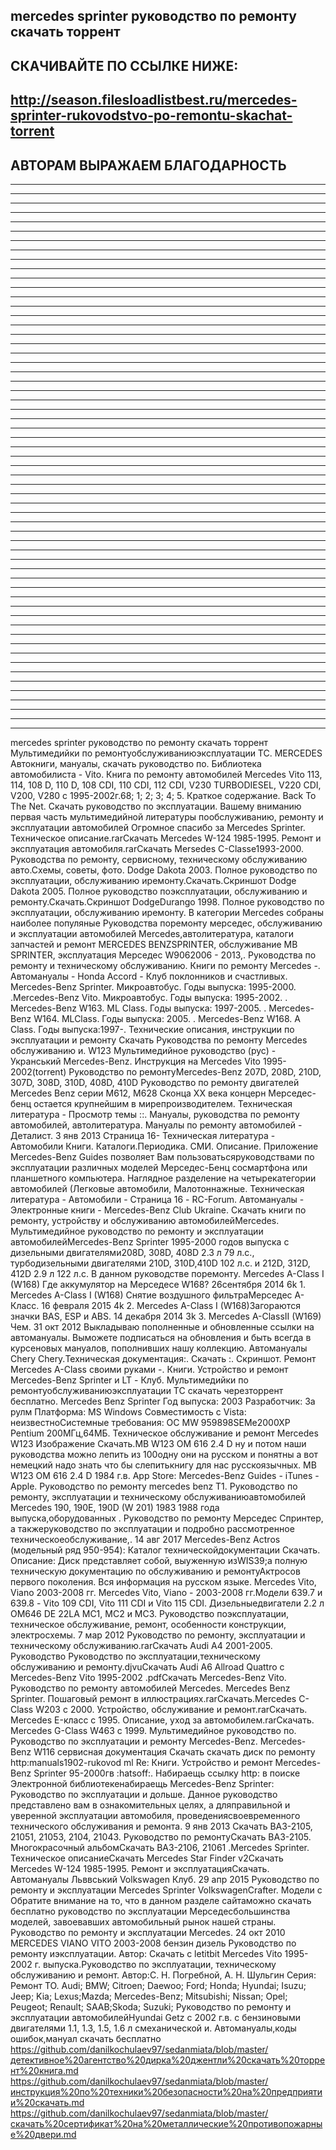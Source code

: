 mercedes sprinter руководство по ремонту скачать торрент
--------------------------------------------------
СКАЧИВАЙТЕ ПО ССЫЛКЕ НИЖЕ:
--------------------------------------------------
http://season.filesloadlistbest.ru/mercedes-sprinter-rukovodstvo-po-remontu-skachat-torrent
--------------------------------------------------
АВТОРАМ ВЫРАЖАЕМ БЛАГОДАРНОСТЬ
--------------------------------------------------
--------------------------------------------------
--------------------------------------------------
--------------------------------------------------
--------------------------------------------------
--------------------------------------------------
--------------------------------------------------
--------------------------------------------------
--------------------------------------------------
--------------------------------------------------
--------------------------------------------------
--------------------------------------------------
--------------------------------------------------
--------------------------------------------------
--------------------------------------------------
--------------------------------------------------
--------------------------------------------------
--------------------------------------------------
--------------------------------------------------
--------------------------------------------------
--------------------------------------------------
--------------------------------------------------
--------------------------------------------------
--------------------------------------------------
--------------------------------------------------
--------------------------------------------------
--------------------------------------------------
--------------------------------------------------
--------------------------------------------------
--------------------------------------------------
--------------------------------------------------
--------------------------------------------------
--------------------------------------------------
--------------------------------------------------
--------------------------------------------------
--------------------------------------------------
--------------------------------------------------
--------------------------------------------------
--------------------------------------------------
--------------------------------------------------
--------------------------------------------------
--------------------------------------------------
--------------------------------------------------
--------------------------------------------------
--------------------------------------------------
--------------------------------------------------
--------------------------------------------------
--------------------------------------------------
--------------------------------------------------
--------------------------------------------------
--------------------------------------------------
--------------------------------------------------
--------------------------------------------------
--------------------------------------------------
--------------------------------------------------
--------------------------------------------------
--------------------------------------------------
--------------------------------------------------
--------------------------------------------------
--------------------------------------------------
mercedes sprinter руководство по ремонту скачать торрент Мультимедийки по ремонтуобслуживаниюэксплуатации ТС. MERCEDES  Автокниги, мануалы, скачать руководство по. Библиотека автомобилиста - Vito. Книга по ремонту автомобилей Mercedes Vito 113, 114, 108 D, 110 D, 108 CDI, 110 CDI, 112 CDI, V230 TURBODIESEL, V220 CDI, V200, V280 с 1995-2002г.68; 1; 2; 3; 4; 5. Краткое содержание. Back To The Net. Скачать руководство по эксплуатации. Вашему вниманию первая часть мультимедийной литературы пообслуживанию, ремонту и эксплуатации автомобилей Огромное спасибо за Mercedes Sprinter. Техническое описание.rarСкачать Mercedes W-124 1985-1995. Ремонт и эксплуатация автомобиля.rarСкачать Mersedes C-Classe1993-2000. Руководства по ремонту, сервисному, техническому обслуживанию авто.Схемы, советы, фото. Dodge Dakota 2003. Полное руководство по эксплуатации, обслуживанию иремонту.Скачать.Cкриншот Dodge Dakota 2005. Полное руководство поэксплуатации, обслуживанию и ремонту.Скачать.Cкриншот DodgeDurango 1998. Полное руководство по эксплуатации, обслуживанию иремонту. В категории Mercedes собраны наиболее популяные Руководства поремонту мерседес, обслуживанию и эксплуатации автомобилей Mercedes,автолитература, каталоги запчастей и  ремонт MERCEDES BENZSPRINTER, обслуживание MB SPRINTER, эксплуатация Мерседес W9062006 - 2013,. Руководства по ремонту и техническому обслуживанию. Книги по ремонту Mercedes -. Автомануалы - Honda Accord - Клуб поклонников и счастливых. Mercedes-Benz Sprinter. Микроавтобус. Годы выпуска: 1995-2000. .Mercedes-Benz Vito. Микроавтобус. Годы выпуска: 1995-2002. . Mercedes-Benz W163. ML Class. Годы выпуска: 1997-2005. . Mercedes-Benz W164. MLClass. Годы выпуска: 2005. . Mercedes-Benz W168. A Class. Годы выпуска:1997-. Технические описания, инструкции по эксплуатации и ремонту
Скачать Руководства по ремонту Mercedes обслуживанию и. W123 Мультимедийное руководство (рус) - Укранський Mercedes-Benz. Инструкция на Mercedes Vito 1995-2002(torrent)  Руководство по ремонтуMercedes-Benz 207D, 208D, 210D, 307D, 308D, 310D, 408D, 410D Руководство по ремонту двигателей Mercedes Benz серии M612, M628 Сконца XX века концерн Мерседес-бенц остается крупнейшим в мирепроизводителем. Техническая литература - Просмотр темы ::. Мануалы, руководства по ремонту автомобилей, автолитература. Мануалы по ремонту автомобилей - Деталист. 3 янв 2013  Страница 16- Техническая литература - Автомобили Книги. Каталоги.Периодика. СМИ. Описание. Приложение Mercedes-Benz Guides позволяет Вам пользоватьсяруководствами по эксплуатации различных моделей Мерседес-Бенц сосмартфона или планшетного компьютера. Наглядное разделение на четырекатегории автомобилей (Легковые автомобили, Малотоннажные. Техническая литература - Автомобили - Страница 16 - RC-Forum. Автомануалы - Электронные книги - Mercedes-Benz Club Ukraine. Скачать книги по ремонту, устройству и обслуживанию автомобилейMercedes. Мультимедийное руководство по ремонту и эксплуатации автомобилейMercedes-Benz Sprinter 1995-2000 годов выпуска с дизельными двигателями208D, 308D, 408D 2.3 л 79 л.с., турбодизельными двигателями 210D, 310D,410D 102 л.с. и 212D, 312D, 412D 2.9 л 122 л.с. В данном руководстве поремонту. Mercedes A-Class I (W168) Где аккумулятор на Мерседесе W168? 26сентября 2014 6k 1. Mercedes A-Class I (W168) Снятие воздушного фильтраМерседес А-Класс. 16 февраля 2015 4k 2. Mercedes A-Class I (W168)Загораются значки BAS, ESP и ABS. 14 декабря 2014 3k 3. Mercedes A-ClassII (W169) Чем. 31 окт 2012  Выкладываю пополненные и обновленные ссылки на автомануалы. Выможете подписаться на обновления  и быть всегда в курсеновых мануалов, пополнивших нашу коллекцию. Автомануалы Chery Chery.Техническая документация:. Скачать :. Cкриншот.
Ремонт Mercedes A-Class своими руками -. Книги. Устройство и ремонт Mercedes-Benz Sprinter и LT - Клуб. Мультимедийки по ремонтуобслуживаниюэксплуатации ТС скачать черезторрент бесплатно.  Mercedes Benz Sprinter Год выпуска: 2003 Разработчик: За рулм Платформа: MS Windows Совместимость с Vista: неизвестноСистемные требования: ОС MW 959898SEMe2000XP Pentium 200МГц,64МБ. Техническое обслуживание и ремонт Mercedes W123 Изображение Скачать.MB W123 OM 616 2.4 D  ну и потом наши руководства можно лепить из 100одну они на русском и понятны а вот немецкий надо знать что бы слепитькнигу для нас русскоязычных. MB W123 OM 616 2.4 D 1984 г.в. App Store: Mercedes-Benz Guides - iTunes - Apple. Руководство по ремонту mercedes benz Т1. Руководство по ремонту, эксплуатации и техническому обслуживаниюавтомобилей Mercedes 190, 190E, 190D (W 201) 1983  1988 года выпуска,оборудованных . Руководство по ремонту Мерседес Спринтер, а такжеруководство по эксплуатации и подробно рассмотренное техническоеобслуживание,. 14 авг 2017  Mercedes-Benz Actros (модельный ряд 950-954): Каталог техническойдокументации Скачать. Описание: Диск представляет собой, выуженную изWIS39;a полную техническую документацию по обслуживанию и ремонтуАктросов первого поколения. Вся информация на русском языке. Mercedes Vito, Viano 2003-2008 гг. Mercedes Vito, Viano - 2003-2008 гг.Модели 639.7 и 639.8 - Vito 109 CDI, Vito 111 CDI и Vito 115 CDI. Дизельныедвигатели 2.2 л OM646 DE 22LA MC1, MC2 и MC3. Руководство поэксплуатации, техническое обслуживание, ремонт, особенности конструкции, электросхемы. 7 мар 2012  Руководство по ремонту, эксплуатации и техническому обслуживанию.rarСкачать Audi A4 2001-2005. Руководство  Руководство по эксплуатации,техническому обслуживанию и ремонту.djvuСкачать Audi A6 Allroad Quattro с Mercedes-Benz Vito 1995-2002 .pdfСкачать Mercedes-Benz Vito. Руководство по ремонту автомобилей Mercedes. Mercedes Benz Sprinter. Пошаговый ремонт в иллюстрациях.rarСкачать.Mercedes C-Class W203 с 2000. Устройство, обслуживание и ремонт.rarСкачать. Mercedes E-класс с 1995. Описание, уход за автомобилем.rarСкачать. Mercedes G-Class W463 с 1999. Мультимедийное руководство по. Руководство по эксплуатации и ремонту Mercedes-Benz. Mercedes-Benz W116 сервисная документация Скачать
скачать диск по ремонту http:manuals1902-rukovod  ml Re: Книги. Устройство и ремонт Mercedes-Benz Sprinter 95-2000гв :hatsoff:. Набираещь ссылку http: в поиске Электронной библиотекенабираещь Mercedes-Benz Sprinter: Руководство по эксплуатации и дольше. Данное руководство представлено вам в ознакомительных целях, а дляправильной и уверенной эксплуатации автомобиля, проведениясвоевременного технического обслуживания и ремонта. 9 янв 2013  Скачать ВАЗ-2105, 21051, 21053, 2104, 21043. Руководство по ремонтуСкачать ВАЗ-2105. Многокрасочный альбомСкачать ВАЗ-2106, 21061 .Mercedes Sprinter. Техническое описаниеСкачать Mercedes Star Finder v2Скачать Mercedes W-124 1985-1995. Ремонт и эксплуатацияСкачать. Автомануалы  Льввський Volkswagen Клуб. 29 апр 2015  Руководство по ремонту и эксплуатации Mercedes Sprinter  VolkswagenCrafter. Модели с  Обратите внимание на то, что в данном разделе сайтаможно скачать бесплатно руководство по эксплуатации Мерседесбольшинства моделей, завоевавших автомобильный рынок нашей страны. Руководство по ремонту и эксплуатации Mercedes. 24 окт 2010  MERCEDES VIANO VITO 2003-2008 бензин дизель Руководство по ремонту иэксплуатации. Автор:  Скачать c letitbit Mercedes Vito 1995-2002 г. выпуска.Руководство по эксплуатации, техническому обслуживанию и ремонт. Автор:С. Н. Погребной, А. Н. Шульгин Серия: Ремонт ТО. Audi; BMW; Citroen; Daewoo; Ford; Honda; Hyundai; Isuzu; Jeep; Kia; Lexus;Mazda; Mercedes-Benz; Mitsubishi; Nissan; Opel; Peugeot; Renault; SAAB;Skoda; Suzuki;  Руководство по ремонту и эксплуатации автомобилейHyundai Getz с 2002 г.в. с бензиновыми двигателями 1.1, 1.3, 1.5, 1.6 л смеханической и. Автомануалы,коды ошибок,мануал скачать бесплатно
https://github.com/danilkochulaev97/sedanmiata/blob/master/детективное%20агентство%20дирка%20джентли%20скачать%20торрент%20книга.md
https://github.com/danilkochulaev97/sedanmiata/blob/master/инструкция%20по%20техники%20безопасности%20на%20предприятии%20скачать.md
https://github.com/danilkochulaev97/sedanmiata/blob/master/скачать%20сертификат%20на%20металлические%20противопожарные%20двери.md